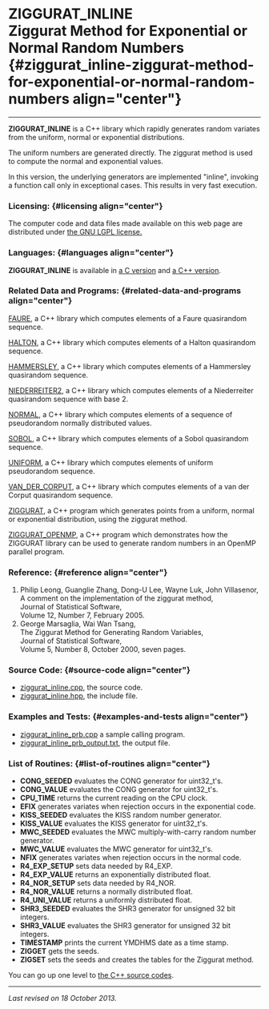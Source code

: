 ZIGGURAT\_INLINE\
Ziggurat Method for Exponential or Normal Random Numbers {#ziggurat_inline-ziggurat-method-for-exponential-or-normal-random-numbers align="center"}
========================================================

------------------------------------------------------------------------

**ZIGGURAT\_INLINE** is a C++ library which rapidly generates random
variates from the uniform, normal or exponential distributions.

The uniform numbers are generated directly. The ziggurat method is used
to compute the normal and exponential values.

In this version, the underlying generators are implemented "inline",
invoking a function call only in exceptional cases. This results in very
fast execution.

### Licensing: {#licensing align="center"}

The computer code and data files made available on this web page are
distributed under [the GNU LGPL license.](../../txt/gnu_lgpl.txt)

### Languages: {#languages align="center"}

**ZIGGURAT\_INLINE** is available in [a C
version](../../c_src/ziggurat_inline/ziggurat_inline.md) and [a C++
version](../../master/ziggurat_inline/ziggurat_inline.md).

### Related Data and Programs: {#related-data-and-programs align="center"}

[FAURE](../../master/faure/faure.md), a C++ library which computes
elements of a Faure quasirandom sequence.

[HALTON](../../master/halton/halton.md), a C++ library which computes
elements of a Halton quasirandom sequence.

[HAMMERSLEY](../../master/hammersley/hammersley.md), a C++ library
which computes elements of a Hammersley quasirandom sequence.

[NIEDERREITER2](../../master/niederreiter2/niederreiter2.md), a C++
library which computes elements of a Niederreiter quasirandom sequence
with base 2.

[NORMAL](../../master/normal/normal.md), a C++ library which computes
elements of a sequence of pseudorandom normally distributed values.

[SOBOL](../../master/sobol/sobol.md), a C++ library which computes
elements of a Sobol quasirandom sequence.

[UNIFORM](../../master/uniform/uniform.md), a C++ library which
computes elements of uniform pseudorandom sequence.

[VAN\_DER\_CORPUT](../../master/van_der_corput/van_der_corput.md), a
C++ library which computes elements of a van der Corput quasirandom
sequence.

[ZIGGURAT](../../master/ziggurat/ziggurat.md), a C++ program which
generates points from a uniform, normal or exponential distribution,
using the ziggurat method.

[ZIGGURAT\_OPENMP](../../master/ziggurat_openmp/ziggurat_openmp.md),
a C++ program which demonstrates how the ZIGGURAT library can be used to
generate random numbers in an OpenMP parallel program.

### Reference: {#reference align="center"}

1.  Philip Leong, Guanglie Zhang, Dong-U Lee, Wayne Luk, John
    Villasenor,\
    A comment on the implementation of the ziggurat method,\
    Journal of Statistical Software,\
    Volume 12, Number 7, February 2005.
2.  George Marsaglia, Wai Wan Tsang,\
    The Ziggurat Method for Generating Random Variables,\
    Journal of Statistical Software,\
    Volume 5, Number 8, October 2000, seven pages.

### Source Code: {#source-code align="center"}

-   [ziggurat\_inline.cpp](ziggurat_inline.cpp), the source code.
-   [ziggurat\_inline.hpp](ziggurat_inline.hpp), the include file.

### Examples and Tests: {#examples-and-tests align="center"}

-   [ziggurat\_inline\_prb.cpp](ziggurat_inline_prb.cpp) a sample
    calling program.
-   [ziggurat\_inline\_prb\_output.txt](ziggurat_inline_prb_output.txt),
    the output file.

### List of Routines: {#list-of-routines align="center"}

-   **CONG\_SEEDED** evaluates the CONG generator for uint32\_t's.
-   **CONG\_VALUE** evaluates the CONG generator for uint32\_t's.
-   **CPU\_TIME** returns the current reading on the CPU clock.
-   **EFIX** generates variates when rejection occurs in the exponential
    code.
-   **KISS\_SEEDED** evaluates the KISS random number generator.
-   **KISS\_VALUE** evaluates the KISS generator for uint32\_t's.
-   **MWC\_SEEDED** evaluates the MWC multiply-with-carry random number
    generator.
-   **MWC\_VALUE** evaluates the MWC generator for uint32\_t's.
-   **NFIX** generates variates when rejection occurs in the normal
    code.
-   **R4\_EXP\_SETUP** sets data needed by R4\_EXP.
-   **R4\_EXP\_VALUE** returns an exponentially distributed float.
-   **R4\_NOR\_SETUP** sets data needed by R4\_NOR.
-   **R4\_NOR\_VALUE** returns a normally distributed float.
-   **R4\_UNI\_VALUE** returns a uniformly distributed float.
-   **SHR3\_SEEDED** evaluates the SHR3 generator for unsigned 32 bit
    integers.
-   **SHR3\_VALUE** evaluates the SHR3 generator for unsigned 32 bit
    integers.
-   **TIMESTAMP** prints the current YMDHMS date as a time stamp.
-   **ZIGGET** gets the seeds.
-   **ZIGSET** sets the seeds and creates the tables for the Ziggurat
    method.

You can go up one level to [the C++ source codes](../cpp_src.md).

------------------------------------------------------------------------

*Last revised on 18 October 2013.*
